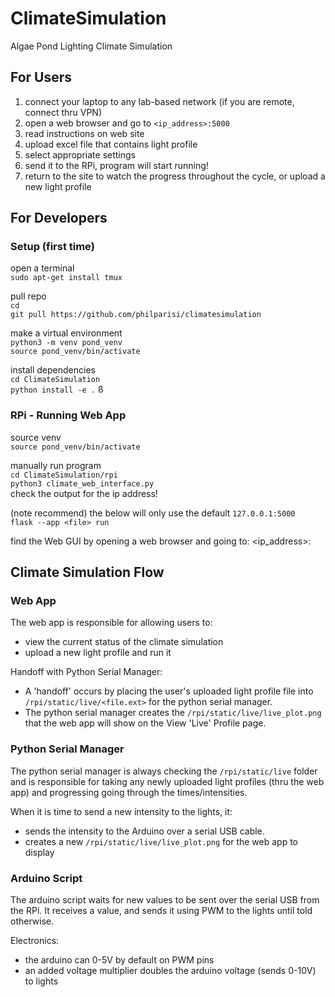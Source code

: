 # ClimateSimulation
Algae Pond Lighting Climate Simulation


## For Users

1. connect your laptop to any lab-based network (if you are remote, connect thru VPN)
2. open a web browser and go to `<ip_address>:5000`
3. read instructions on web site
4. upload excel file that contains light profile
5. select appropriate settings
5. send it to the RPi, program will start running!
6. return to the site to watch the progress throughout the cycle, or upload a new light profile


## For Developers


### Setup (first time)

open a terminal  
`sudo apt-get install tmux`  

pull repo  
`cd`  
`git pull https://github.com/philparisi/climatesimulation`   

make a virtual environment  
`python3 -m venv pond_venv`  
`source pond_venv/bin/activate`  

install dependencies  
`cd ClimateSimulation`  
`python install -e .`  ß

### RPi - Running Web App

source venv  
`source pond_venv/bin/activate`  

manually run program  
`cd ClimateSimulation/rpi`   
`python3 climate_web_interface.py`  
check the output for the ip address!

(note recommend) the below will only use the default `127.0.0.1:5000`  
`flask --app <file> run`

find the Web GUI by opening a web browser and going to:
<ip_address>:<port>

## Climate Simulation Flow

### Web App
The web app is responsible for allowing users to:
- view the current status of the climate simulation
- upload a new light profile and run it

Handoff with Python Serial Manager:  
- A 'handoff' occurs by placing the user's uploaded light profile file into `/rpi/static/live/<file.ext>` for the python serial manager.   
- The python serial manager creates the `/rpi/static/live/live_plot.png` that the web app will show on the View 'Live' Profile page.

### Python Serial Manager
The python serial manager is always checking the `/rpi/static/live` folder and is responsible for taking any newly uploaded light profiles (thru the web app) and progressing going through the times/intensities.  

When it is time to send a new intensity to the lights, it:
- sends the intensity to the Arduino over a serial USB cable.  
- creates a new `/rpi/static/live/live_plot.png` for the web app to display

### Arduino Script
The arduino script waits for new values to be sent over the serial USB from the RPi. It receives a value, and sends it using PWM to the lights until told otherwise.  

Electronics:
- the arduino can 0-5V by default on PWM pins
- an added voltage multiplier doubles the arduino voltage (sends 0-10V) to lights
